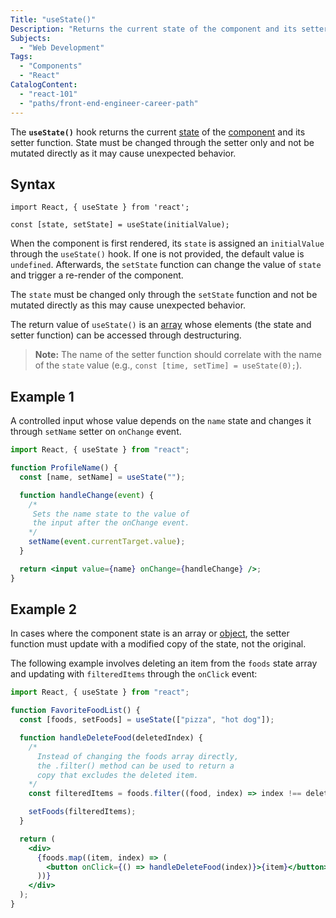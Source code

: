 ```yaml
---
Title: "useState()"
Description: "Returns the current state of the component and its setter function"
Subjects:
  - "Web Development"
Tags:
  - "Components"
  - "React"
CatalogContent:
  - "react-101"
  - "paths/front-end-engineer-career-path"
---
```


The **`useState()`** hook returns the current [state](https://www.codecademy.com/resources/docs/react/state) of the [component](https://www.codecademy.com/resources/docs/react/components) and its setter function. State must be changed through the setter only and not be mutated directly as it may cause unexpected behavior.

## Syntax

```pseudo
import React, { useState } from 'react';

const [state, setState] = useState(initialValue);
```

When the component is first rendered, its `state` is assigned an `initialValue` through the `useState()` hook. If one is not provided, the default value is `undefined`. Afterwards, the `setState` function can change the value of `state` and trigger a re-render of the component.

The `state` must be changed only through the `setState` function and not be mutated directly as this may cause unexpected behavior.

The return value of `useState()` is an [array](https://www.codecademy.com/resources/docs/javascript/arrays) whose elements (the state and setter function) can be accessed through destructuring.

> **Note:** The name of the setter function should correlate with the name of the `state` value (e.g., `const [time, setTime] = useState(0);`).

## Example 1

A controlled input whose value depends on the `name` state and changes it through `setName` setter on `onChange` event.

```jsx
import React, { useState } from "react";

function ProfileName() {
  const [name, setName] = useState("");

  function handleChange(event) {
    /*
     Sets the name state to the value of
     the input after the onChange event.
    */
    setName(event.currentTarget.value);
  }

  return <input value={name} onChange={handleChange} />;
}
```

## Example 2

In cases where the component state is an array or [object](https://www.codecademy.com/resources/docs/javascript/objects), the setter function must update with a modified copy of the state, not the original.

The following example involves deleting an item from the `foods` state array and updating with `filteredItems` through the `onClick` event:

```jsx
import React, { useState } from "react";

function FavoriteFoodList() {
  const [foods, setFoods] = useState(["pizza", "hot dog"]);

  function handleDeleteFood(deletedIndex) {
    /*
      Instead of changing the foods array directly,
      the .filter() method can be used to return a 
      copy that excludes the deleted item.
    */
    const filteredItems = foods.filter((food, index) => index !== deletedIndex);

    setFoods(filteredItems);
  }

  return (
    <div>
      {foods.map((item, index) => (
        <button onClick={() => handleDeleteFood(index)}>{item}</button>
      ))}
    </div>
  );
}
```
